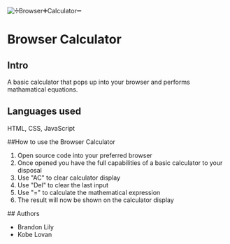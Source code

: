 ![➗Browser➕Calculator➖](https://user-images.githubusercontent.com/83419428/156473981-9397bfd6-568f-425d-80e0-4e02df914c30.png)

# Browser Calculator
## Intro
A basic calculator that pops up into your browser and performs mathamatical equations.
## Languages used
HTML, CSS, JavaScript

##How to use the Browser Calculator
<ol>
  <li>Open source code into your preferred browser</li>
  <li>Once opened you have the full capabilities of a basic calculator to your disposal</li>
  <li>Use "AC" to clear calculator display</li>
  <li>Use "Del" to clear the last input</li>
  <li>Use "=" to calculate the mathematical expression</li>
  <li>The result will now be shown on the calculator display</li>
 </ol>
## Authors
<ul>
  <li>Brandon Lily</a></li>
  <li>Kobe Lovan</li>
 </ul>
